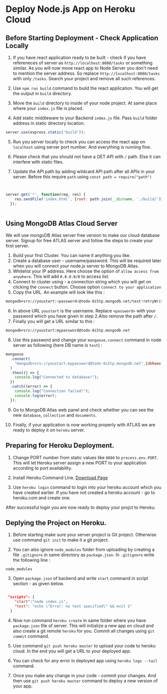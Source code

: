 # Deploy Node.js App on Heroku Cloud


## Before Starting Deployment - Check Application Locally


1. If you have react application ready to be built - check if you have refereneces of server as `http://localhost:8080/tasks` or something similar. As you will now move react app to Node Server you don't need to mention the server address. So replace `http://localhost:8080/tasks` with only `/tasks`. Search your project and remove all such references.

2. Use `npm run build` command to build the react application. You will get the output in `build` directory.

3. Move the `build` directory to inside of your node project. At same place where your `index.js` file is placed.

4. Add static middleware to your Backend `index.js` file. Pass `build` folder address in static directory location.

```js
server.use(express.static('build'));
```
5. Run you server locally to check you can access the react app on `localhost` using server port number. And everything is running fine.

6. Please check that you should not have a GET API with `/` path. Else it can interfere with static files.

7. Update the API path by adding wildcard API path after all APIs in your server. Before this require `path` using `const path = require("path")`

```js


server.get('*', function(req, res) {
    res.sendFile('index.html', {root: path.join(__dirname, './build/')});
  });



```


## Using MongoDB Atlas Cloud Server

We will use mongoDB Atlas server free version to make our cloud database server. Signup for free ATLAS server and follow the steps to create your first server.

1. Build your first Cluster. You can name it anything you like.
2. Create a database user - username/password. This will be required later when you will connect your node.js server to MongoDB Atlas.
3. Whitelist your IP address. Here choose the option of `allow access from anywhere`. This  will add `0.0.0.0/0` to access list.
4. Connect to cluster using - a connection string which you will get on clicking the `connect` button. Choose option `Connect to your application`
5. Copy the URL. An example will look like this :

```bash
mongodb+srv://youstart:<password>@todo-0i5tp.mongodb.net/test?retryWrites=true&w=majority
```
6. In above URL `youstart` is the username. Replace `<password>` with your password which you have given in step 2.Also remove the path after `/`.
7. Finally you will get a URL similar to this :

```bash
mongodb+srv://youstart:mypassword@todo-0i5tp.mongodb.net
```
8. Use this password and change your `mongoose.connect` command in node server as following (here DB name is `test`) :

```js
mongoose
  .connect(
    "mongodb+srv://youstart:mypassword@todo-0i5tp.mongodb.net",{dbName:'test'} // Change test to name of your DB
  )
  .then(() => {
    console.log("Connected to database!");
  })
  .catch((error) => {
    console.log("Connection failed!");
    console.log(error);
  });

```  

9. Go to MongoDB Atlas web panel and check whether you can see the new `database`, `collection` and `documents`.

10. Finally, if your application is now working properly with ATLAS we are ready to deploy it on `heroku` server.




## Preparing for Heroku Deployment.

1. Change PORT number from static values like `8080` to `process.env.PORT`. This will let Heroku server assign a new PORT to your application according to port availability.

2. Install Heroku Command Line. [Download Page](https://devcenter.heroku.com/articles/getting-started-with-nodejs#set-up)

3. Use `heroku login` command to login into your heroku account which you have created earlier. If you have not created a heroku account - go to heroku.com and create one.

After successful login you are now ready to deploy your projct to Heroku.


## Deplying the Project on Heroku.

1. Before starting make sure your server project is Git project. Otherwise use command `git init` to make it a git project.

2. You can also ignore `node_modules` folder from uploading by creating a file `.gitignore` in same directory as `package.json`. In `.gitignore` write the following line :

```
node_modules

```

3. Open `package.json` of backend and write `start` command in script section - as given below.

```json

 "scripts": {
    "start":"node index.js",
    "test": "echo \"Error: no test specified\" && exit 1"
  }

```

4. Now run command `heroku create` in same folder where you have `package.json` file of server. This will initialize a new app on cloud and also create a git remote `heroku` for you. Commit all changes using `git commit` command.

5. Use command `git push heroku master` to upload your code to heroku cloud. In the end you will get a URL to your deployed app.
6. You can check for any error in deployed app using `heroku logs --tail` command.
7. Once you make any change in your code - commit your changes. And then use `git push heroku master` command to deploy a new version of your app.



